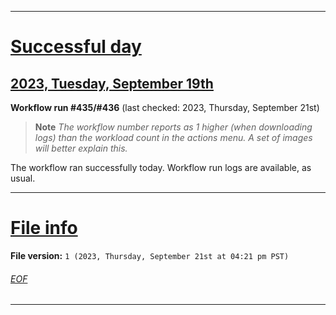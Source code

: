 
***

# [Successful day](#Successful-day)

## [2023, Tuesday, September 19th](#2023-Tuesday-September-19th)

**Workflow run #435/#436** (last checked: 2023, Thursday, September 21st)

> **Note** _The workflow number reports as 1 higher (when downloading logs) than the workload count in the actions menu. A set of images will better explain this._

The workflow ran successfully today. Workflow run logs are available, as usual.

***

# [File info](#File-info)

**File version:** `1 (2023, Thursday, September 21st at 04:21 pm PST)`

###### [EOF](#EOF)

***
